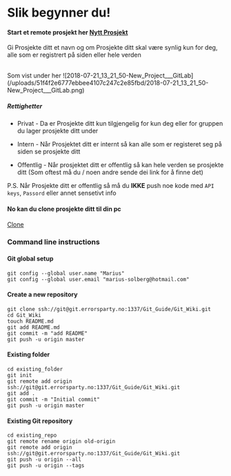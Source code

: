 # Slik begynner du!

#### Start et remote prosjekt her [Nytt Prosjekt](https://git.errorsparty.no/projects/new)

Gi Prosjekte ditt et navn og om Prosjekte ditt skal være synlig kun for deg, alle som er registrert på siden eller hele verden

<br />
Som vist under her
![2018-07-21_13_21_50-New_Project___GitLab](/uploads/51f4f2e6777ebbee4107c247c2e85fbd/2018-07-21_13_21_50-New_Project___GitLab.png)

<br />


##### Rettighetter

* Privat - Da er Prosjekte ditt kun tilgjengelig for kun deg eller for gruppen du lager prosjekte ditt under

* Intern - Når Prosjektet ditt er internt så kan alle som er registeret seg på siden se prosjekte ditt

* Offentlig - Når prosjektet ditt er offentlig så kan hele verden se prosjekte ditt (Som oftest må du / noen andre sende dei link for å finne det)

P.S. Når Prosjekte ditt er offentlig så må du **IKKE** push noe kode med `API keys`, `Passord` eller annet sensetivt info 


#### No kan du clone prosjekte ditt til din pc 
[Clone](1.3-clone-commit-push-pull)





### Command line instructions
#### Git global setup

```
git config --global user.name "Marius"
git config --global user.email "marius-solberg@hotmail.com"
```

#### Create a new repository

```
git clone ssh://git@git.errorsparty.no:1337/Git_Guide/Git_Wiki.git
cd Git_Wiki
touch README.md
git add README.md
git commit -m "add README"
git push -u origin master
```

#### Existing folder

```
cd existing_folder
git init
git remote add origin ssh://git@git.errorsparty.no:1337/Git_Guide/Git_Wiki.git
git add .
git commit -m "Initial commit"
git push -u origin master
```

#### Existing Git repository

```
cd existing_repo
git remote rename origin old-origin
git remote add origin ssh://git@git.errorsparty.no:1337/Git_Guide/Git_Wiki.git
git push -u origin --all
git push -u origin --tags
```
